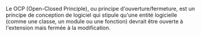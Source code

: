 Le OCP (Open-Closed Principle), ou principe d'ouverture/fermeture, est un principe de conception de logiciel qui stipule qu'une entité logicielle (comme une classe, un module ou une fonction) devrait être ouverte à l'extension mais fermée à la modification.
